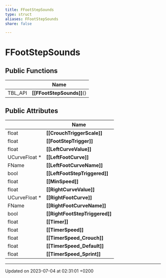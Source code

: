 ```yaml
---
title: FFootStepSounds
type: struct
aliases: FFootStepSounds
share: false

---
```


# FFootStepSounds





## Public Functions

|                | Name           |
| -------------- | -------------- |
| TBL_API | **[[FFootStepSounds]]**() |

## Public Attributes

|                | Name           |
| -------------- | -------------- |
| float | **[[CrouchTriggerScale]]**  |
| float | **[[FootStepTrigger]]**  |
| float | **[[LeftCurveValue]]**  |
| UCurveFloat * | **[[LeftFootCurve]]**  |
| FName | **[[LeftFootCurveName]]**  |
| bool | **[[LeftFootStepTriggered]]**  |
| float | **[[MinSpeed]]**  |
| float | **[[RightCurveValue]]**  |
| UCurveFloat * | **[[RightFootCurve]]**  |
| FName | **[[RightFootCurveName]]**  |
| bool | **[[RightFootStepTriggered]]**  |
| float | **[[Timer]]**  |
| float | **[[TimerSpeed]]**  |
| float | **[[TimerSpeed_Crouch]]**  |
| float | **[[TimerSpeed_Default]]**  |
| float | **[[TimerSpeed_Sprint]]**  |

-------------------------------

Updated on 2023-07-04 at 02:31:01 +0200